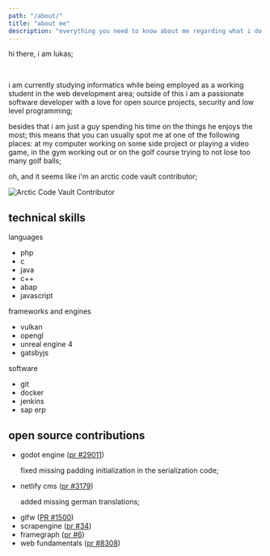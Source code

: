 ```yaml
---
path: "/about/"
title: "about me"
description: "everything you need to know about me regarding what i do and what i like"
---
```


<section>
    <p>hi there, i am lukas;</p>
    <br>
    <p>
    i am currently studying informatics while being employed as a working student in the web development area; outside of this i am a passionate software developer with a love for open source projects, security and low level programming;
    </p>
    <p>
    besides that i am just a guy spending his time on the things he enjoys the most; this means that you can usually spot me at one of the following places: at my computer working on some side project or playing a video game, in the gym working out or on the golf course trying to not lose too many golf balls;
    </p>
    <p>oh, and it seems like i'm an arctic code vault contributor;</p>
    <img src="/images/arctic_code_vault.png" alt="Arctic Code Vault Contributor">
</section>

<section>
    <h2>technical skills</h2>
    <p>languages</p>
    <ul>
        <li>php</li>
        <li>c</li>
        <li>java</li>
        <li>c++</li>
        <li>abap</li>
        <li>javascript</li>
    </ul>
    <p>frameworks and engines</p>
    <ul>
        <li>vulkan</li>
        <li>opengl</li>
        <li>unreal engine 4</li>
        <li>gatsbyjs</li>
    </ul>
    <p>software</p>
    <ul>
        <li>git</li>
        <li>docker</li>
        <li>jenkins</li>
        <li>sap erp</li>
    </ul>
</section>

<section>
    <h2>open source contributions</h2>
    <ul>
        <li>
        godot engine (<a href="https://github.com/godotengine/godot/pull/29011" rel="noopener noreferrer" target="_blank">pr #29011</a>)
        <p>fixed missing padding initialization in the serialization code;</p>
        </li>
        <li>
        netlify cms (<a href="https://github.com/netlify/netlify-cms/pull/3179" rel="noopener noreferrer" target="_blank">pr #3179</a>)
        <p>added missing german translations;</p>
        </li>
        <li>glfw (<a href="https://github.com/glfw/glfw/pull/1500" rel="noopener noreferrer" target="_blank">PR #1500</a>)</li>
        <li>scrapengine (<a href="https://github.com/ScrappyCocco/ScrapEngine/pull/34" rel="noopener noreferrer" target="_blank">pr #34</a>)</li>
        <li>framegraph (<a href="https://github.com/azhirnov/FrameGraph/pull/6" rel="noopener noreferrer" target="_blank">pr #6</a>)</li>
        <li>web fundamentals (<a href="https://github.com/google/WebFundamentals/pull/8308" rel="noopener noreferrer" target="_blank">pr  #8308</a>)</li>
    </ul>
</section>
